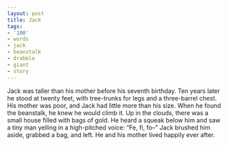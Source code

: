 ```yaml
---
layout: post
title: Jack
tags:
- '100'
- words
- jack
- beanstalk
- drabble
- giant
- story
---
```

Jack was taller than his mother before his seventh birthday. Ten years later he stood at twenty feet, with tree-trunks for legs and a three-barrel chest. His mother was poor, and Jack had little more than his size. 
When he found the beanstalk, he knew he would climb it.
Up in the clouds, there was a small house filled with bags of gold. He heard a squeak below him and saw a tiny man yelling in a high-pitched voice: “Fe, fi, fo–" Jack brushed him aside, grabbed a bag, and left.
He and his mother lived happily ever after. 
